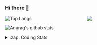 ### Hi there 👋

<!--
**tao8687/tao8687** is a ✨ _special_ ✨ repository because its `README.md` (this file) appears on your GitHub profile.

Here are some ideas to get you started:

- 🔭 I’m currently working on ...
- 🌱 I’m currently learning ...
- 👯 I’m looking to collaborate on ...
- 🤔 I’m looking for help with ...
- 💬 Ask me about ...
- 📫 How to reach me: ...
- 😄 Pronouns: ...
- ⚡ Fun fact: ...
-->

<img align='right' src="https://media.giphy.com/media/M9gbBd9nbDrOTu1Mqx/giphy.gif" width="240">

  
![Top Langs](https://github-readme-stats.vercel.app/api/top-langs/?username=tao8687&layout=compact&title_color=23238E&text_color=A67D3D)

![Anurag's github stats](https://github-readme-stats.vercel.app/api?username=tao8687&show_icons=true&&text_color=A67D3D&title_color=23238E&show_icons=false&count_private=true&hide=stars)

<details>
  <summary>:zap: Coding Stats</summary>
  <br>
    
<!--START_SECTION:waka-->
![Code Time](http://img.shields.io/badge/Code%20Time-1%2C876%20hrs%201%20min-blue)

![Profile Views](http://img.shields.io/badge/Profile%20Views-0-blue)

**🐱 My GitHub Data** 

> 📦 1.5 MB Used in GitHub's Storage 
 > 
> 🏆 46 Contributions in the Year 2025
 > 
> 🚫 Not Opted to Hire
 > 
> 📜 62 Public Repositories 
 > 
> 🔑 24 Private Repositories 
 > 
**I'm an Early 🐤** 

```text
🌞 Morning                1649 commits        ██████████████████████░░░   88.56 % 
🌆 Daytime                90 commits          █░░░░░░░░░░░░░░░░░░░░░░░░   04.83 % 
🌃 Evening                119 commits         ██░░░░░░░░░░░░░░░░░░░░░░░   06.39 % 
🌙 Night                  4 commits           ░░░░░░░░░░░░░░░░░░░░░░░░░   00.21 % 
```
📅 **I'm Most Productive on Wednesday** 

```text
Monday                   267 commits         ████░░░░░░░░░░░░░░░░░░░░░   14.34 % 
Tuesday                  253 commits         ███░░░░░░░░░░░░░░░░░░░░░░   13.59 % 
Wednesday                324 commits         ████░░░░░░░░░░░░░░░░░░░░░   17.40 % 
Thursday                 248 commits         ███░░░░░░░░░░░░░░░░░░░░░░   13.32 % 
Friday                   264 commits         ████░░░░░░░░░░░░░░░░░░░░░   14.18 % 
Saturday                 258 commits         ███░░░░░░░░░░░░░░░░░░░░░░   13.86 % 
Sunday                   248 commits         ███░░░░░░░░░░░░░░░░░░░░░░   13.32 % 
```


📊 **This Week I Spent My Time On** 

```text
🕑︎ Time Zone: Asia/Shanghai

💬 Programming Languages: 
Python                   2 hrs 57 mins       ██████░░░░░░░░░░░░░░░░░░░   23.83 % 
Other                    2 hrs 53 mins       ██████░░░░░░░░░░░░░░░░░░░   23.27 % 
C++                      2 hrs 37 mins       █████░░░░░░░░░░░░░░░░░░░░   21.14 % 
Prolog                   2 hrs               ████░░░░░░░░░░░░░░░░░░░░░   16.21 % 
Markdown                 1 hr 5 mins         ██░░░░░░░░░░░░░░░░░░░░░░░   08.78 % 

🔥 Editors: 
VS Code                  11 hrs 36 mins      ███████████████████████░░   93.70 % 
Cursor                   46 mins             ██░░░░░░░░░░░░░░░░░░░░░░░   06.30 % 

🐱‍💻 Projects: 
TM_RobotNavi             3 hrs 7 mins        ██████░░░░░░░░░░░░░░░░░░░   25.17 % 
BossMatchJobHunter       3 hrs 6 mins        ██████░░░░░░░░░░░░░░░░░░░   25.01 % 
src                      2 hrs 41 mins       █████░░░░░░░░░░░░░░░░░░░░   21.73 % 
A-LOAM                   1 hr 32 mins        ███░░░░░░░░░░░░░░░░░░░░░░   12.46 % 
aloam_ws                 38 mins             █░░░░░░░░░░░░░░░░░░░░░░░░   05.12 % 

💻 Operating System: 
Linux                    12 hrs 23 mins      █████████████████████████   100.00 % 
```

**I Mostly Code in C++** 

```text
C++                      11 repos            ████████░░░░░░░░░░░░░░░░░   32.35 % 
Python                   9 repos             ███████░░░░░░░░░░░░░░░░░░   26.47 % 
JavaScript               2 repos             █░░░░░░░░░░░░░░░░░░░░░░░░   05.88 % 
Batchfile                1 repo              █░░░░░░░░░░░░░░░░░░░░░░░░   02.94 % 
HTML                     1 repo              █░░░░░░░░░░░░░░░░░░░░░░░░   02.94 % 
```



**Timeline**

![Lines of Code chart](https://raw.githubusercontent.com/tao8687/tao8687/master/assets/bar_graph.png)


 Last Updated on 15/02/2025 01:38:16 UTC
<!--END_SECTION:waka-->
</details>
